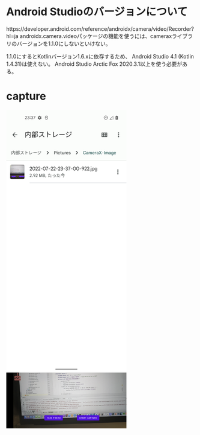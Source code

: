 # Android Studioのバージョンについて
<p>
https://developer.android.com/reference/androidx/camera/video/Recorder?hl=ja
androidx.camera.videoパッケージの機能を使うには、cameraxライブラリのバージョンを1.1.0にしないといけない。

1.1.0にするとKotlinバージョン1.6.xに依存するため、 Android Studio 4.1 (Kotlin 1.4.31)は使えない。
Android Studio Arctic Fox 2020.3.1以上を使う必要がある。
</p>

# capture
<img src="./capture/file_explorer.png" width=320 />
<img src="./capture/googlePixel5_OS12.png" width=320 />